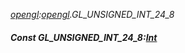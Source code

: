 _[opengl](../../modules/opengl/opengl-module.md):[opengl](../../modules/opengl/opengl-module.md).GL\_UNSIGNED\_INT\_24\_8_
##### Const GL\_UNSIGNED\_INT\_24\_8:[Int](../../modules/wonkey/wonkey-types-int.md)
